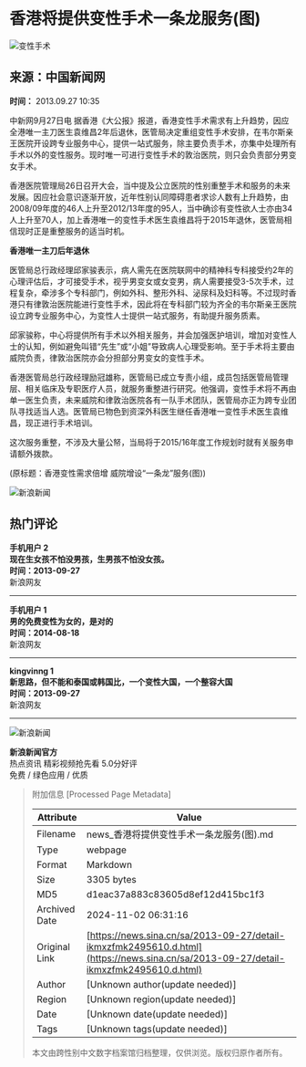 # 香港将提供变性手术一条龙服务(图)

![变性手术](//n.sinaimg.cn/sinakd10200/360/w180h180/20221208/9a5e-68863e2aa95fcb69c00720aa3d256d64.jpg)

## 来源：中国新闻网

**时间：** 2013.09.27 10:35

中新网9月27日电 据香港《大公报》报道，香港变性手术需求有上升趋势，因应全港唯一主刀医生袁维昌2年后退休，医管局决定重组变性手术安排，在韦尔斯亲王医院开设跨专业服务中心，提供一站式服务，除主要负责手术，亦集中处理所有手术以外的变性服务。现时唯一可进行变性手术的敦治医院，则只会负责部分男变女手术。

香港医院管理局26日召开大会，当中提及公立医院的性别重整手术和服务的未来发展。因应社会意识逐渐开放，近年性别认同障碍患者求诊人数有上升趋势，由2008/09年度的46人上升至2012/13年度的95人，当中确诊有变性欲人士亦由34人上升至70人，加上香港唯一的变性手术医生袁维昌将于2015年退休，医管局相信现时正是重整服务的适当时机。

**香港唯一主刀后年退休**

医管局总行政经理邱家骏表示，病人需先在医院联网中的精神科专科接受约2年的心理评估后，才可接受手术，视乎男变女或女变男，病人需要接受3-5次手术，过程复杂，牵涉多个专科部门，例如外科、整形外科、泌尿科及妇科等。不过现时香港只有律敦治医院能进行变性手术，因此将在专科部门较为齐全的韦尔斯亲王医院设立跨专业服务中心，为变性人士提供一站式服务，有助提升服务质素。

邱家骏称，中心将提供所有手术以外相关服务，并会加强医护培训，增加对变性人士的认知，例如避免叫错“先生”或“小姐”导致病人心理受影响。至于手术将主要由威院负责，律敦治医院亦会分担部分男变女的变性手术。

香港医管局总行政经理励冠雄称，医管局已成立专责小组，成员包括医管局管理层、相关临床及专职医疗人员，就服务重整进行研究。他强调，变性手术将不再由单一医生负责，未来威院和律敦治医院各有一队手术团队，医管局亦正为跨专业团队寻找适当人选。医管局已物色到资深外科医生继任香港唯一变性手术医生袁维昌，现正进行手术培训。

这次服务重整，不涉及大量公帑，当局将于2015/16年度工作规划时就有关服务申请额外拨款。

(原标题：香港变性需求倍增 威院增设“一条龙”服务(图))

![新浪新闻](//n.sinaimg.cn/default/2fb77759/20151125/320X320.png)

## 热门评论

**手机用户 2**  
**现在生女孩不怕没男孩，生男孩不怕没女孩。**  
**时间：2013-09-27**  
新浪网友

---

**手机用户 1**  
**男的免费变性为女的，是对的**  
**时间：2014-08-18**  
新浪网友

---

**kingvinng 1**  
**新思路，但不能和泰国或韩国比，一个变性大国，一个整容大国**  
**时间：2013-09-27**  
新浪网友

--- 

![新浪新闻](https://n.sinaimg.cn/default/80905340/20200331/sinalogo.png)

**新浪新闻官方**   
热点资讯 精彩视频抢先看 5.0分好评  
免费 / 绿色应用 / 优质

> 附加信息 [Processed Page Metadata]
>
> | Attribute       | Value                                  |
> |-----------------|----------------------------------------|
> | Filename        | news_香港将提供变性手术一条龙服务(图).md                             |
> | Type            | webpage                                 |
> | Format          | Markdown                               |
> | Size            | 3305 bytes                           |
> | MD5             | d1eac37a883c83605d8ef12d415bc1f3                                  |
> | Archived Date   | 2024-11-02 06:31:16                             |
> | Original Link   | [https://news.sina.cn/sa/2013-09-27/detail-ikmxzfmk2495610.d.html](https://news.sina.cn/sa/2013-09-27/detail-ikmxzfmk2495610.d.html)                         |
> | Author          | [Unknown author(update needed)]                              |
> | Region          | [Unknown region(update needed)]                              |
> | Date            | [Unknown date(update needed)]                                 |
> | Tags            | [Unknown tags(update needed)]                                 |
>
> 本文由跨性别中文数字档案馆归档整理，仅供浏览。版权归原作者所有。
>